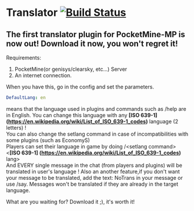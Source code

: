# Translator [![Build Status](https://travis-ci.org/MC-PE/Translator.svg?branch=master)](https://travis-ci.org/MC-PE/Translator)
The first translator plugin for PocketMine-MP is now out! Download it now, you won't regret it!
---
Requirements:    
1. PocketMine(or genisys/clearsky, etc...) Server   
2. An internet connection.   
     
When you have this, go in the config and set the parameters.
```yaml
DefaultLang: en
```
means that the language used in plugins and commands such as /help are in English. You can change this language with any **[ISO 639-1] (https://en.wikipedia.org/wiki/List_of_ISO_639-1_codes)** language (2 letters) !    
You can also change the setlang command in case of incompatibilities with some plugins (such as EconomyS)    
Players can set their language in game by doing /<<b></b>setlang command> <<b>[ISO 639-1] (https://en.wikipedia.org/wiki/List_of_ISO_639-1_codes)</b> lang>    
And EVERY single message in the chat (from players and plugins) will be translated in user's language !
Also an another feature,if  you don't want your message to be translated, add the text: NoTrans in your message or use /say. Messages won't be translated if they are already in the target language.    
    
What are you waiting for? Download it ;), it's worth it!
